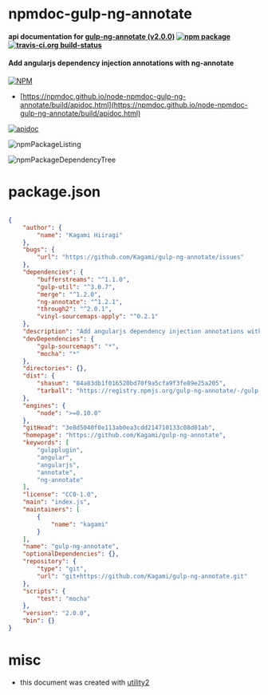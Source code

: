 # npmdoc-gulp-ng-annotate

#### api documentation for  [gulp-ng-annotate (v2.0.0)](https://github.com/Kagami/gulp-ng-annotate)  [![npm package](https://img.shields.io/npm/v/npmdoc-gulp-ng-annotate.svg?style=flat-square)](https://www.npmjs.org/package/npmdoc-gulp-ng-annotate) [![travis-ci.org build-status](https://api.travis-ci.org/npmdoc/node-npmdoc-gulp-ng-annotate.svg)](https://travis-ci.org/npmdoc/node-npmdoc-gulp-ng-annotate)

#### Add angularjs dependency injection annotations with ng-annotate

[![NPM](https://nodei.co/npm/gulp-ng-annotate.png?downloads=true&downloadRank=true&stars=true)](https://www.npmjs.com/package/gulp-ng-annotate)

- [https://npmdoc.github.io/node-npmdoc-gulp-ng-annotate/build/apidoc.html](https://npmdoc.github.io/node-npmdoc-gulp-ng-annotate/build/apidoc.html)

[![apidoc](https://npmdoc.github.io/node-npmdoc-gulp-ng-annotate/build/screenCapture.buildCi.browser.%252Ftmp%252Fbuild%252Fapidoc.html.png)](https://npmdoc.github.io/node-npmdoc-gulp-ng-annotate/build/apidoc.html)

![npmPackageListing](https://npmdoc.github.io/node-npmdoc-gulp-ng-annotate/build/screenCapture.npmPackageListing.svg)

![npmPackageDependencyTree](https://npmdoc.github.io/node-npmdoc-gulp-ng-annotate/build/screenCapture.npmPackageDependencyTree.svg)



# package.json

```json

{
    "author": {
        "name": "Kagami Hiiragi"
    },
    "bugs": {
        "url": "https://github.com/Kagami/gulp-ng-annotate/issues"
    },
    "dependencies": {
        "bufferstreams": "^1.1.0",
        "gulp-util": "^3.0.7",
        "merge": "^1.2.0",
        "ng-annotate": "^1.2.1",
        "through2": "^2.0.1",
        "vinyl-sourcemaps-apply": "^0.2.1"
    },
    "description": "Add angularjs dependency injection annotations with ng-annotate",
    "devDependencies": {
        "gulp-sourcemaps": "*",
        "mocha": "*"
    },
    "directories": {},
    "dist": {
        "shasum": "84a83db1f016520bd70f9a5cfa9f3fe89e25a205",
        "tarball": "https://registry.npmjs.org/gulp-ng-annotate/-/gulp-ng-annotate-2.0.0.tgz"
    },
    "engines": {
        "node": ">=0.10.0"
    },
    "gitHead": "3e8d5040f0e113ab0ea3cdd214710133c08d01ab",
    "homepage": "https://github.com/Kagami/gulp-ng-annotate",
    "keywords": [
        "gulpplugin",
        "angular",
        "angularjs",
        "annotate",
        "ng-annotate"
    ],
    "license": "CC0-1.0",
    "main": "index.js",
    "maintainers": [
        {
            "name": "kagami"
        }
    ],
    "name": "gulp-ng-annotate",
    "optionalDependencies": {},
    "repository": {
        "type": "git",
        "url": "git+https://github.com/Kagami/gulp-ng-annotate.git"
    },
    "scripts": {
        "test": "mocha"
    },
    "version": "2.0.0",
    "bin": {}
}
```



# misc
- this document was created with [utility2](https://github.com/kaizhu256/node-utility2)
